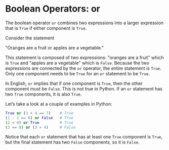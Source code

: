 # Boolean Operators: or

The boolean operator `or` combines two expressions into a larger expression that is `True` if either component is `True`.

Consider the statement

"Oranges are a fruit or apples are a vegetable."

This statement is composed of two expressions: "oranges are a fruit" which is `True` and "apples are a vegetable" which is `False`. Because the two expressions are connected by the `or` operator, the entire statement is `True`. Only one component needs to be `True` for an `or` statement to be `True`.

In English, `or` implies that if one component is `True`, then the other component must be `False`. This is not true in Python. If an `or` statement has two `True` components, it is also `True`.

Let’s take a look at a couple of examples in Python:

```python
True or (3 + 4 == 7)    # True
(1 - 1 == 0) or False   # True
(2 < 0) or True         # True
(3 == 8) or (3 > 4)     # False
```

Notice that each `or` statement that has at least one `True` component is `True`, but the final statement has two `False` components, so it is `False`.